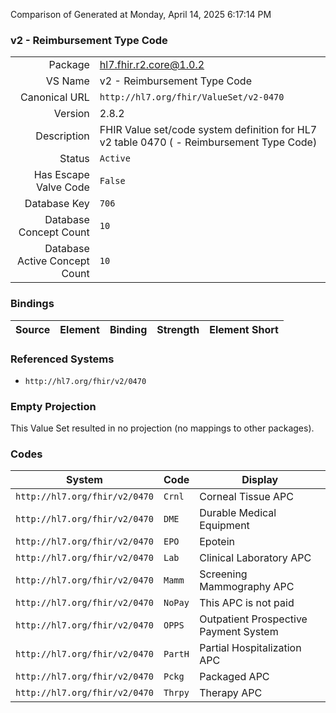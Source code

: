 Comparison of 
Generated at Monday, April 14, 2025 6:17:14 PM

### v2 - Reimbursement Type Code

|      |     |
| ---: | --- |
| Package | hl7.fhir.r2.core@1.0.2 |
| VS Name | v2 - Reimbursement Type Code |
| Canonical URL | `http://hl7.org/fhir/ValueSet/v2-0470` |
| Version | 2.8.2 |
| Description | FHIR Value set/code system definition for HL7 v2 table 0470 ( - Reimbursement Type Code) |
| Status | `Active` |
| Has Escape Valve Code | `False` |
| Database Key | `706` |
| Database Concept Count | `10` |
| Database Active Concept Count | `10` |
### Bindings

| Source | Element | Binding | Strength | Element Short |
| ------ | ------- | ------- | -------- | ------------- |

### Referenced Systems

* `http://hl7.org/fhir/v2/0470`
### Empty Projection

This Value Set resulted in no projection (no mappings to other packages).

### Codes

| System | Code | Display |
| ------ | ---- | ------- |
| `http://hl7.org/fhir/v2/0470` | `Crnl` | Corneal Tissue APC |
| `http://hl7.org/fhir/v2/0470` | `DME` | Durable Medical Equipment |
| `http://hl7.org/fhir/v2/0470` | `EPO` | Epotein |
| `http://hl7.org/fhir/v2/0470` | `Lab` | Clinical Laboratory APC |
| `http://hl7.org/fhir/v2/0470` | `Mamm` | Screening Mammography APC |
| `http://hl7.org/fhir/v2/0470` | `NoPay` | This APC is not paid |
| `http://hl7.org/fhir/v2/0470` | `OPPS` | Outpatient Prospective Payment System |
| `http://hl7.org/fhir/v2/0470` | `PartH` | Partial Hospitalization APC |
| `http://hl7.org/fhir/v2/0470` | `Pckg` | Packaged APC |
| `http://hl7.org/fhir/v2/0470` | `Thrpy` | Therapy APC |
